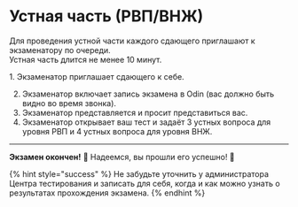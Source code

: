 # Устная часть (РВП/ВНЖ)

Для проведения устной части каждого сдающего приглашают к экзаменатору по очереди.\
Устная часть длится не менее 10 минут.

&#x20; 1\.   Экзаменатор приглашает сдающего к себе.

2. Экзаменатор включает запись экзамена в Odin  (вас должно быть видно во время звонка).
3. Экзаменатор представляется и просит представиться вас.
4. Экзаменатор открывает ваш тест и задаёт 3 устных вопроса для уровня РВП и 4 устных вопроса для уровня ВНЖ.

***

**Экзамен окончен!** :clap: Надеемся, вы прошли его успешно!  :tada:&#x20;

{% hint style="success" %}
Не забудьте уточнить у администратора Центра тестирования и записать для себя, когда и как можно узнать о результатах прохождения экзамена.
{% endhint %}

